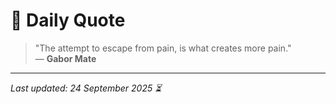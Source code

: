 # 📜 Daily Quote

> "The attempt to escape from pain, is what creates more pain."  
> — **Gabor Mate**

---

_Last updated: 24 September 2025 ⏳_
